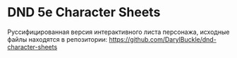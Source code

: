 # DND 5e Character Sheets

Руссифицированная версия интерактивного листа персонажа, исходные файлы находятся в репозитории:
https://github.com/DarylBuckle/dnd-character-sheets
